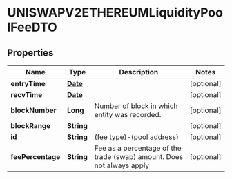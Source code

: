

# UNISWAPV2ETHEREUMLiquidityPoolFeeDTO

## Properties

Name | Type | Description | Notes
------------ | ------------- | ------------- | -------------
**entryTime** | [**Date**](Date.md) |  |  [optional]
**recvTime** | [**Date**](Date.md) |  |  [optional]
**blockNumber** | **Long** | Number of block in which entity was recorded. |  [optional]
**blockRange** | **String** |  |  [optional]
**id** | **String** | (fee type)-(pool address) |  [optional]
**feePercentage** | **String** | Fee as a percentage of the trade (swap) amount. Does not always apply |  [optional]




